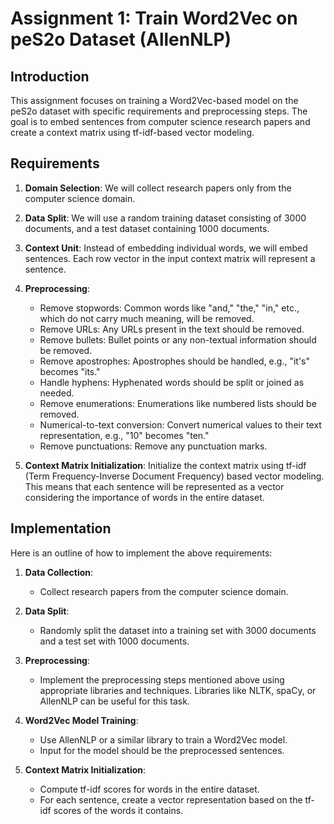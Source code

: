 # Assignment 1: Train Word2Vec on peS2o Dataset (AllenNLP)

## Introduction

This assignment focuses on training a Word2Vec-based model on the peS2o dataset with specific requirements and preprocessing steps. The goal is to embed sentences from computer science research papers and create a context matrix using tf-idf-based vector modeling.

## Requirements

1. **Domain Selection**: We will collect research papers only from the computer science domain.

2. **Data Split**: We will use a random training dataset consisting of 3000 documents, and a test dataset containing 1000 documents.

3. **Context Unit**: Instead of embedding individual words, we will embed sentences. Each row vector in the input context matrix will represent a sentence.

4. **Preprocessing**:
   - Remove stopwords: Common words like "and," "the," "in," etc., which do not carry much meaning, will be removed.
   - Remove URLs: Any URLs present in the text should be removed.
   - Remove bullets: Bullet points or any non-textual information should be removed.
   - Remove apostrophes: Apostrophes should be handled, e.g., "it's" becomes "its."
   - Handle hyphens: Hyphenated words should be split or joined as needed.
   - Remove enumerations: Enumerations like numbered lists should be removed.
   - Numerical-to-text conversion: Convert numerical values to their text representation, e.g., "10" becomes "ten."
   - Remove punctuations: Remove any punctuation marks.

5. **Context Matrix Initialization**: Initialize the context matrix using tf-idf (Term Frequency-Inverse Document Frequency) based vector modeling. This means that each sentence will be represented as a vector considering the importance of words in the entire dataset.

## Implementation

Here is an outline of how to implement the above requirements:

1. **Data Collection**:
   - Collect research papers from the computer science domain.

2. **Data Split**:
   - Randomly split the dataset into a training set with 3000 documents and a test set with 1000 documents.

3. **Preprocessing**:
   - Implement the preprocessing steps mentioned above using appropriate libraries and techniques. Libraries like NLTK, spaCy, or AllenNLP can be useful for this task.

4. **Word2Vec Model Training**:
   - Use AllenNLP or a similar library to train a Word2Vec model.
   - Input for the model should be the preprocessed sentences.

5. **Context Matrix Initialization**:
   - Compute tf-idf scores for words in the entire dataset.
   - For each sentence, create a vector representation based on the tf-idf scores of the words it contains.


